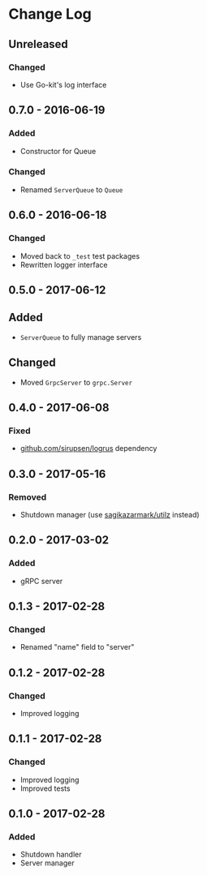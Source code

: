 # Change Log


## Unreleased

### Changed

- Use Go-kit's log interface


## 0.7.0 - 2016-06-19

### Added

- Constructor for Queue

### Changed

- Renamed `ServerQueue` to `Queue`


## 0.6.0 - 2016-06-18

### Changed

- Moved back to `_test` test packages
- Rewritten logger interface


## 0.5.0 - 2017-06-12

## Added

- `ServerQueue` to fully manage servers

## Changed

- Moved `GrpcServer` to `grpc.Server`


## 0.4.0 - 2017-06-08

### Fixed

- [github.com/sirupsen/logrus](https://github.com/sirupsen/logrus) dependency


## 0.3.0 - 2017-05-16

### Removed

- Shutdown manager (use [sagikazarmark/utilz](https://github.com/sagikazarmark/utilz) instead)


## 0.2.0 - 2017-03-02

### Added

- gRPC server


## 0.1.3 - 2017-02-28

### Changed

- Renamed "name" field to "server"


## 0.1.2 - 2017-02-28

### Changed

- Improved logging


## 0.1.1 - 2017-02-28

### Changed

- Improved logging
- Improved tests


## 0.1.0 - 2017-02-28

### Added

- Shutdown handler
- Server manager
